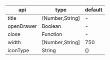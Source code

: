 |api|type|default|
|------|------| ------|
|title|[Number,String]|-| 
|openDrawer|Boolean|-| 
|close|Function|-| 
|width|[Number,String]|750| 
|iconType|String|{}| 
